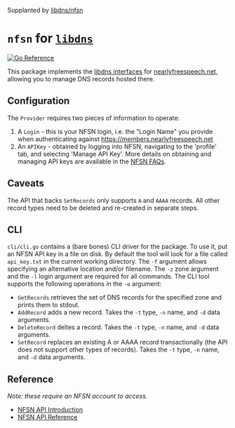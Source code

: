 Supplanted by [libdns/nfsn](https://github.com/libdns/nfsn)

`nfsn` for [`libdns`](https://github.com/libdns/libdns)
=======================

[![Go Reference](https://pkg.go.dev/badge/test.svg)](https://pkg.go.dev/github.com/libdns/nfsn)

This package implements the [libdns interfaces](https://github.com/libdns/libdns) for
[nearlyfreespeech.net](https://www.nearlyfreespeech.net), allowing you to manage DNS records hosted
there.

## Configuration

The `Provider` requires two pieces of information to operate:

1. A `Login` - this is your NFSN login, i.e. the "Login Name" you provide when authenticating
   against https://members.nearlyfreespeech.net
2. An `APIKey` - obtained by logging into NFSN, navigating to the 'profile' tab, and selecting
   'Manage API Key'. More details on obtaining and managing API keys are available in the [NFSN
   FAQs](https://members.nearlyfreespeech.net/faq).

## Caveats

The API that backs `SetRecords` only supports `A` and `AAAA` records. All other record types need to
be deleted and re-created in separate steps.

## CLI

`cli/cli.go` contains a (bare bones) CLI driver for the package. To use it, put an NFSN API key in a
file on disk. By default the tool will look for a file called `api_key.txt` in the current working
directory. The `-f` argument allows specifying an alternative location and/or filename. The `-z`
zone argument and the `-l` login argument are required for all commands. The CLI tool supports the
following operations in the `-o` argument:

* `GetRecords` retrieves the set of DNS records for the specified zone and prints them to stdout.
* `AddRecord` adds a new record. Takes the `-t` type, `-n` name, and `-d` data arguments.
* `DeleteRecord` deltes a record. Takes the `-t` type, `-n` name, and `-d` data arguments.
* `SetRecord` replaces an existing A or AAAA record transactionally (the API does not support other
  types of records). Takes the `-t` type, `-n` name, and `-d` data arguments.

## Reference

_Note: these require an NFSN account to access._

* [NFSN API Introduction](https://members.nearlyfreespeech.net/wiki/API/Introduction)
* [NFSN API Reference](https://members.nearlyfreespeech.net/wiki/API/Reference)
